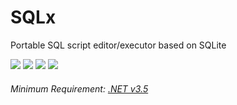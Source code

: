# SQLx
Portable SQL script editor/executor based on SQLite

<a href="https://github.com/Laicure/SQLx/releases/latest"><img src="https://img.shields.io/github/downloads/Laicure/SQLx/total.svg"></img></a>
<a href="https://github.com/Laicure/SQLx/commits/master"><img src="https://img.shields.io/github/last-commit/Laicure/SQLx.svg"></img></a>
<a href="https://github.com/Laicure/SQLx"><img src="https://img.shields.io/github/repo-size/Laicure/SQLx.svg"></img></a>
<a href="https://github.com/Laicure/SQLx/blob/master/LICENSE"><img src="https://img.shields.io/github/license/Laicure/SQLx.svg"></img></a>

###### Minimum Requirement: [.NET v3.5](https://www.microsoft.com/en/download/details.aspx?id=21)
